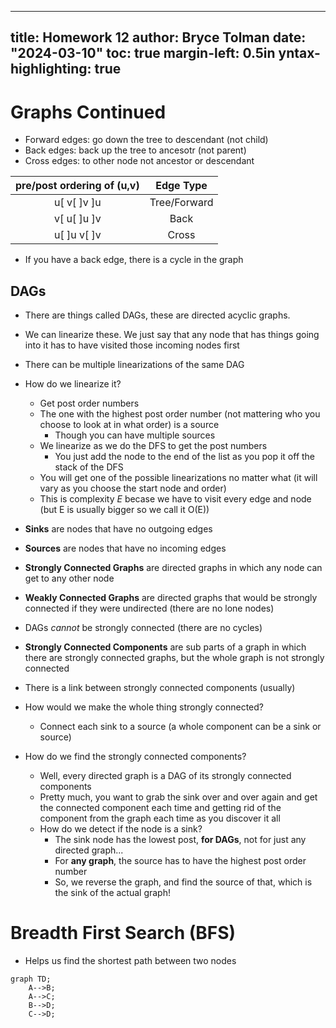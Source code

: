 
---
title: Homework 12
author: Bryce Tolman
date: "2024-03-10"
toc: true
margin-left: 0.5in
yntax-highlighting: true
---


# Graphs Continued

- Forward edges: go down the tree to descendant (not child)
- Back edges: back up the tree to ancesotr (not parent)
- Cross edges: to other node not ancestor or descendant


| pre/post ordering of (u,v) |   Edge Type  |
| :------------------------: | :----------: |
|     u[   v[   ]v   ]u      | Tree/Forward |
|     v[   u[   ]u   ]v      |     Back     |
|     u[   ]u   v[   ]v      |     Cross    |


- If you have a back edge, there is a cycle in the graph


## DAGs

- There are things called DAGs, these are directed acyclic graphs. 
- We can linearize these. We just say that any node that has things going into it has to have visited those incoming nodes first
- There can be multiple linearizations of the same DAG
- How do we linearize it?
    - Get post order numbers
    - The one with the highest post order number (not mattering who you choose to look at in what order) is a source 
        - Though you can have multiple sources
    - We linearize as we do the DFS to get the post numbers
        - You just add the node to the end of the list as you pop it off the stack of the DFS
    - You will get one of the possible linearizations no matter what (it will vary as you choose the start node and order)
    - This is complexity <i>E</i> becase we have to visit every edge and node (but E is usually bigger so we call it O(E))

- <b>Sinks</b> are nodes that have no outgoing edges
- <b>Sources</b> are nodes that have no incoming edges

- <b>Strongly Connected Graphs</b> are directed graphs in which any node can get to any other node
- <b>Weakly Connected Graphs</b> are directed graphs that would be strongly connected if they were undirected (there are no lone nodes)
- DAGs <i>cannot</i> be strongly connected (there are no cycles)

- <b>Strongly Connected Components</b> are sub parts of a graph in which there are strongly connected graphs, but the whole graph is not strongly connected
- There is a link between strongly connected components (usually) 
- How would we make the whole thing strongly connected?
    - Connect each sink to a source (a whole component can be a sink or source)
- How do we find the strongly connected components?
    - Well, every directed graph is a DAG of its strongly connected components
    - Pretty much, you want to grab the sink over and over again and get the connected component each time and getting rid of the component from the graph each time as you discover it all
    - How do we detect if the node is a sink?
        - The sink node has the lowest post, <b>for DAGs</b>, not for just any directed graph...
        - For <b>any graph</b>, the source has to have the highest post order number
        - So, we reverse the graph, and find the source of that, which is the sink of the actual graph!


# Breadth First Search (BFS)

- Helps us find the shortest path between two nodes


```mermaid
graph TD;
    A-->B;
    A-->C;
    B-->D;
    C-->D;
```
